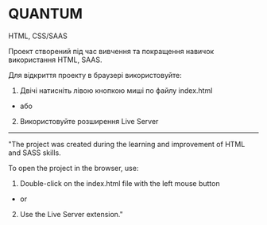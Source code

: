 # QUANTUM

HTML, CSS/SAAS

Проект створений під час вивчення та покращення навичок використання HTML, SAAS.

Для відкриття проекту в браузері використовуйте: 
1) Двічі натисніть лівою кнопкою миші по файлу index.html
- або
2) Використовуйте розширення Live Server
-------------------------------------------------------------------------------------
"The project was created during the learning and improvement of HTML and SASS skills.

To open the project in the browser, use:
1) Double-click on the index.html file with the left mouse button
- or
2) Use the Live Server extension."

